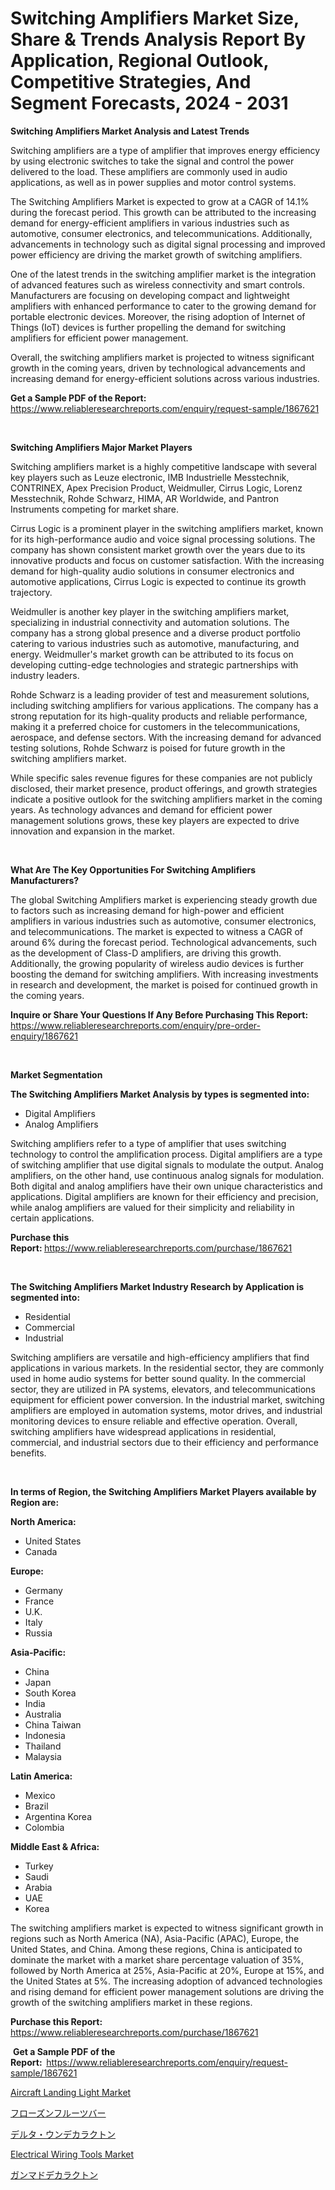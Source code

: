<p><h1>Switching Amplifiers Market Size, Share & Trends Analysis Report By Application, Regional Outlook, Competitive Strategies, And Segment Forecasts, 2024 - 2031</h1></p><p><strong>Switching Amplifiers Market Analysis and Latest Trends</strong></p>
<p><p>Switching amplifiers are a type of amplifier that improves energy efficiency by using electronic switches to take the signal and control the power delivered to the load. These amplifiers are commonly used in audio applications, as well as in power supplies and motor control systems.</p><p>The Switching Amplifiers Market is expected to grow at a CAGR of 14.1% during the forecast period. This growth can be attributed to the increasing demand for energy-efficient amplifiers in various industries such as automotive, consumer electronics, and telecommunications. Additionally, advancements in technology such as digital signal processing and improved power efficiency are driving the market growth of switching amplifiers.</p><p>One of the latest trends in the switching amplifier market is the integration of advanced features such as wireless connectivity and smart controls. Manufacturers are focusing on developing compact and lightweight amplifiers with enhanced performance to cater to the growing demand for portable electronic devices. Moreover, the rising adoption of Internet of Things (IoT) devices is further propelling the demand for switching amplifiers for efficient power management.</p><p>Overall, the switching amplifiers market is projected to witness significant growth in the coming years, driven by technological advancements and increasing demand for energy-efficient solutions across various industries.</p></p>
<p><strong>Get a Sample PDF of the Report:&nbsp;</strong> <a href="https://www.reliableresearchreports.com/enquiry/request-sample/1867621">https://www.reliableresearchreports.com/enquiry/request-sample/1867621</a></p>
<p>&nbsp;</p>
<p><strong>Switching Amplifiers Major Market Players</strong></p>
<p><p>Switching amplifiers market is a highly competitive landscape with several key players such as Leuze electronic, IMB Industrielle Messtechnik, CONTRINEX, Apex Precision Product, Weidmuller, Cirrus Logic, Lorenz Messtechnik, Rohde Schwarz, HIMA, AR Worldwide, and Pantron Instruments competing for market share. </p><p>Cirrus Logic is a prominent player in the switching amplifiers market, known for its high-performance audio and voice signal processing solutions. The company has shown consistent market growth over the years due to its innovative products and focus on customer satisfaction. With the increasing demand for high-quality audio solutions in consumer electronics and automotive applications, Cirrus Logic is expected to continue its growth trajectory.</p><p>Weidmuller is another key player in the switching amplifiers market, specializing in industrial connectivity and automation solutions. The company has a strong global presence and a diverse product portfolio catering to various industries such as automotive, manufacturing, and energy. Weidmuller's market growth can be attributed to its focus on developing cutting-edge technologies and strategic partnerships with industry leaders.</p><p>Rohde Schwarz is a leading provider of test and measurement solutions, including switching amplifiers for various applications. The company has a strong reputation for its high-quality products and reliable performance, making it a preferred choice for customers in the telecommunications, aerospace, and defense sectors. With the increasing demand for advanced testing solutions, Rohde Schwarz is poised for future growth in the switching amplifiers market.</p><p>While specific sales revenue figures for these companies are not publicly disclosed, their market presence, product offerings, and growth strategies indicate a positive outlook for the switching amplifiers market in the coming years. As technology advances and demand for efficient power management solutions grows, these key players are expected to drive innovation and expansion in the market.</p></p>
<p>&nbsp;</p>
<p><strong>What Are The Key Opportunities For Switching Amplifiers Manufacturers?</strong></p>
<p><p>The global Switching Amplifiers market is experiencing steady growth due to factors such as increasing demand for high-power and efficient amplifiers in various industries such as automotive, consumer electronics, and telecommunications. The market is expected to witness a CAGR of around 6% during the forecast period. Technological advancements, such as the development of Class-D amplifiers, are driving this growth. Additionally, the growing popularity of wireless audio devices is further boosting the demand for switching amplifiers. With increasing investments in research and development, the market is poised for continued growth in the coming years.</p></p>
<p><strong>Inquire or Share Your Questions If Any Before Purchasing This Report:</strong> <a href="https://www.reliableresearchreports.com/enquiry/pre-order-enquiry/1867621">https://www.reliableresearchreports.com/enquiry/pre-order-enquiry/1867621</a></p>
<p>&nbsp;</p>
<p><strong>Market Segmentation</strong></p>
<p><strong>The Switching Amplifiers Market Analysis by types is segmented into:</strong></p>
<p><ul><li>Digital Amplifiers</li><li>Analog Amplifiers</li></ul></p>
<p><p>Switching amplifiers refer to a type of amplifier that uses switching technology to control the amplification process. Digital amplifiers are a type of switching amplifier that use digital signals to modulate the output. Analog amplifiers, on the other hand, use continuous analog signals for modulation. Both digital and analog amplifiers have their own unique characteristics and applications. Digital amplifiers are known for their efficiency and precision, while analog amplifiers are valued for their simplicity and reliability in certain applications.</p></p>
<p><strong>Purchase this Report:&nbsp;</strong><a href="https://www.reliableresearchreports.com/purchase/1867621">https://www.reliableresearchreports.com/purchase/1867621</a></p>
<p>&nbsp;</p>
<p><strong>The Switching Amplifiers Market Industry Research by Application is segmented into:</strong></p>
<p><ul><li>Residential</li><li>Commercial</li><li>Industrial</li></ul></p>
<p><p>Switching amplifiers are versatile and high-efficiency amplifiers that find applications in various markets. In the residential sector, they are commonly used in home audio systems for better sound quality. In the commercial sector, they are utilized in PA systems, elevators, and telecommunications equipment for efficient power conversion. In the industrial market, switching amplifiers are employed in automation systems, motor drives, and industrial monitoring devices to ensure reliable and effective operation. Overall, switching amplifiers have widespread applications in residential, commercial, and industrial sectors due to their efficiency and performance benefits.</p></p>
<p>&nbsp;</p>
<p><strong>In terms of Region, the Switching Amplifiers Market Players available by Region are:</strong></p>
<p>
    <p> <strong> North America: </strong>
        <ul>
            <li>United States</li>
            <li>Canada</li>
        </ul>
        </p> 
    <p> <strong> Europe: </strong>
        <ul>
            <li>Germany</li>
            <li>France</li>
            <li>U.K.</li>
            <li>Italy</li>
            <li>Russia</li>
        </ul>
        </p> 
    <p> <strong> Asia-Pacific: </strong>
        <ul>
            <li>China</li>
            <li>Japan</li>
            <li>South Korea</li>
            <li>India</li>
            <li>Australia</li>
            <li>China Taiwan</li>
            <li>Indonesia</li>
            <li>Thailand</li>
            <li>Malaysia</li>
        </ul>
        </p> 
    <p> <strong> Latin America: </strong>
        <ul>
            <li>Mexico</li>
            <li>Brazil</li>
            <li>Argentina Korea</li>
            <li>Colombia</li>
        </ul>
        </p> 
    <p> <strong> Middle East & Africa: </strong>
        <ul>
            <li>Turkey</li>
            <li>Saudi</li>
            <li>Arabia</li>
            <li>UAE</li>
            <li>Korea</li>
        </ul>
    </p>
    </p>
<p><p>The switching amplifiers market is expected to witness significant growth in regions such as North America (NA), Asia-Pacific (APAC), Europe, the United States, and China. Among these regions, China is anticipated to dominate the market with a market share percentage valuation of 35%, followed by North America at 25%, Asia-Pacific at 20%, Europe at 15%, and the United States at 5%. The increasing adoption of advanced technologies and rising demand for efficient power management solutions are driving the growth of the switching amplifiers market in these regions.</p></p>
<p><strong>Purchase this Report: </strong><a href="https://www.reliableresearchreports.com/purchase/1867621">https://www.reliableresearchreports.com/purchase/1867621</a></p>
<p>&nbsp;<strong>Get a Sample PDF of the Report:&nbsp;&nbsp;</strong><a href="https://www.reliableresearchreports.com/enquiry/request-sample/1867621">https://www.reliableresearchreports.com/enquiry/request-sample/1867621</a></p>
<p><strong></strong></p>
<p><p><a href="https://issuu.com/reportprime-2/docs/aircraft-landing-light-market-size-2030.pptx">Aircraft Landing Light Market</a></p><p><a href="https://medium.com/@munroco657/%E5%86%B7%E5%87%8D%E3%83%95%E3%83%AB%E3%83%BC%E3%83%84%E3%83%90%E3%83%BC%E5%B8%82%E5%A0%B4%E3%81%AE%E8%A6%8F%E6%A8%A1%E3%81%A8%E5%B8%82%E5%A0%B4%E5%8B%95%E5%90%91-%E5%AE%8C%E5%85%A8%E3%81%AA%E6%A5%AD%E7%95%8C%E3%81%AE%E6%A6%82%E8%A6%81-2024%E5%B9%B4%E3%81%8B%E3%82%892031%E5%B9%B4%E3%81%BE%E3%81%A7-9172349e4e24">フローズンフルーツバー</a></p><p><a href="https://github.com/nxboeu02965442/Market-Research-Report-List-1/blob/main/826648110511.md">デルタ・ウンデカラクトン</a></p><p><a href="https://github.com/cecuraprangm/Market-Research-Report-List-2/blob/main/electrical-wiring-tools-market.md">Electrical Wiring Tools Market</a></p><p><a href="https://github.com/moulafa/Market-Research-Report-List-1/blob/main/915816510512.md">ガンマドデカラクトン</a></p></p>